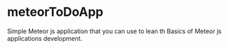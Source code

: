 # meteorToDoApp
Simple Meteor js application that you can use to lean th Basics of Meteor js applications development.

